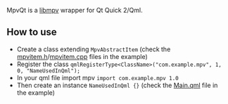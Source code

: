 <!--
SPDX-FileCopyrightText: 2023 George Florea Bănuș <georgefb899@gmail.com>

SPDX-License-Identifier: CC-BY-SA-4.0
-->

MpvQt is a [libmpv](https://github.com/mpv-player/mpv/) wrapper for Qt Quick 2/Qml.

## How to use

- Create a class extending `MpvAbstractItem` (check the [mpvitem.h](https://invent.kde.org/georgefb/mpvqt/-/blob/master/examples/video-player/mpvitem.h)/[mpvitem.cpp](https://invent.kde.org/georgefb/mpvqt/-/blob/master/examples/video-player/mpvitem.cpp) files in the example)
- Register the class `qmlRegisterType<ClassName>("com.example.mpv", 1, 0, "NameUsedInQml");`
- In your qml file import mpv `import com.example.mpv 1.0`
- Then create an instance `NameUsedInQml {}` (check the [Main.qml](https://invent.kde.org/georgefb/mpvqt/-/blob/master/examples/video-player/Main.qml) file in the example)
